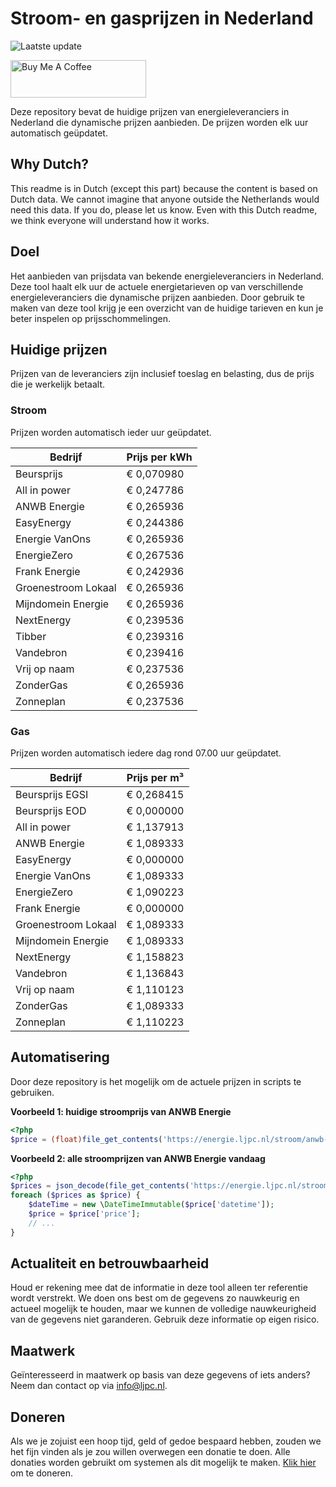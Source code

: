 # Stroom- en gasprijzen in Nederland

![Laatste update](https://img.shields.io/badge/laatste%20update-2024--04--02%2007%3A00%20CET-brightgreen)

<a href="https://www.buymeacoffee.com/Lars-" target="_blank"><img src="https://cdn.buymeacoffee.com/buttons/v2/default-orange.png" alt="Buy Me A Coffee" height="60" style="height: 60px !important;width: 217px !important;" ></a>

Deze repository bevat de huidige prijzen van energieleveranciers in Nederland die dynamische prijzen aanbieden. De prijzen worden elk uur automatisch geüpdatet.

## Why Dutch?

This readme is in Dutch (except this part) because the content is based on Dutch data. We cannot imagine that anyone outside the Netherlands would need this data. If you do, please let us know. Even with this Dutch readme, we think
everyone will understand how it works.

## Doel

Het aanbieden van prijsdata van bekende energieleveranciers in Nederland. Deze tool haalt elk uur de actuele energietarieven op van verschillende energieleveranciers die dynamische prijzen aanbieden. Door gebruik te maken van deze tool
krijg je een overzicht van de huidige tarieven en kun je beter inspelen op prijsschommelingen.

## Huidige prijzen

Prijzen van de leveranciers zijn inclusief toeslag en belasting, dus de prijs die je werkelijk betaalt.

### Stroom

Prijzen worden automatisch ieder uur geüpdatet.

 Bedrijf | Prijs per kWh 
---------|---------------
Beursprijs | € 0,070980
All in power | € 0,247786
ANWB Energie | € 0,265936
EasyEnergy | € 0,244386
Energie VanOns | € 0,265936
EnergieZero | € 0,267536
Frank Energie | € 0,242936
Groenestroom Lokaal | € 0,265936
Mijndomein Energie | € 0,265936
NextEnergy | € 0,239536
Tibber | € 0,239316
Vandebron | € 0,239416
Vrij op naam | € 0,237536
ZonderGas | € 0,265936
Zonneplan | € 0,237536


### Gas

Prijzen worden automatisch iedere dag rond 07.00 uur geüpdatet.

 Bedrijf | Prijs per m³ 
---------|--------------
Beursprijs EGSI | € 0,268415
Beursprijs EOD | € 0,000000
All in power | € 1,137913
ANWB Energie | € 1,089333
EasyEnergy | € 0,000000
Energie VanOns | € 1,089333
EnergieZero | € 1,090223
Frank Energie | € 0,000000
Groenestroom Lokaal | € 1,089333
Mijndomein Energie | € 1,089333
NextEnergy | € 1,158823
Vandebron | € 1,136843
Vrij op naam | € 1,110123
ZonderGas | € 1,089333
Zonneplan | € 1,110223


## Automatisering

Door deze repository is het mogelijk om de actuele prijzen in scripts te gebruiken.

**Voorbeeld 1: huidige stroomprijs van ANWB Energie**

```php
<?php
$price = (float)file_get_contents('https://energie.ljpc.nl/stroom/anwb-energie-nu.txt');

```

**Voorbeeld 2: alle stroomprijzen van ANWB Energie vandaag**

```php
<?php
$prices = json_decode(file_get_contents('https://energie.ljpc.nl/stroom/all-in-power-vandaag.json'),true);
foreach ($prices as $price) {
    $dateTime = new \DateTimeImmutable($price['datetime']);
    $price = $price['price'];
    // ...
}
```

## Actualiteit en betrouwbaarheid

Houd er rekening mee dat de informatie in deze tool alleen ter referentie wordt verstrekt. We doen ons best om de gegevens zo nauwkeurig en actueel mogelijk te houden, maar we kunnen de volledige nauwkeurigheid van de gegevens niet
garanderen. Gebruik deze informatie op eigen risico.

## Maatwerk

Geïnteresseerd in maatwerk op basis van deze gegevens of iets anders? Neem dan contact op
via [info@ljpc.nl](mailto:info@ljpc.nl?subject=Energie%20prijzen).

## Doneren

Als we je zojuist een hoop tijd, geld of gedoe bespaard hebben, zouden we het fijn vinden als je zou willen overwegen een
donatie te doen. Alle donaties worden gebruikt om systemen als dit mogelijk te
maken. [Klik hier](https://www.buymeacoffee.com/Lars-) om te doneren.
